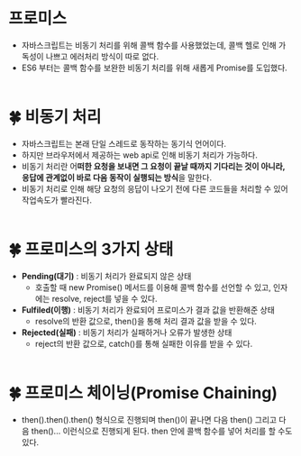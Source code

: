 # 프로미스

- 자바스크립트는 비동기 처리를 위해 콜백 함수를 사용했었는데, 콜백 헬로 인해 가독성이 나쁘고 에러처리 방식이 따로 없다.
- ES6 부터는 콜백 함수를 보완한 비동기 처리를 위해 새롭게 Promise를 도입했다.
  <br/><br/>

# 🍀 비동기 처리

- 자바스크립트는 본래 단일 스레드로 동작하는 동기식 언어이다.
- 하지만 브라우저에서 제공하는 web api로 인해 비동기 처리가 가능하다.
- 비동기 처리란 어**떠한 요청을 보내면 그 요청이 끝날 때까지 기다리는 것이 아니라, 응답에 관계없이 바로 다음 동작이 실행되는 방식**을 말한다.
- 비동기 처리로 인해 해당 요청의 응답이 나오기 전에 다른 코드들을 처리할 수 있어 작업속도가 빨라진다.
  <br/><br/>

# 🍀 프로미스의 3가지 상태

- **Pending(대기)** : 비동기 처리가 완료되지 않은 상태
  - 호출할 때 new Promise() 메서드를 이용해 콜백 함수를 선언할 수 있고, 인자에는 resolve, reject를 넣을 수 있다.
- **Fulfiled(이행)** : 비동기 처리가 완료되어 프로미스가 결과 값을 반환해준 상태
  - resolve의 반환 값으로, then()을 통해 처리 결과 값을 받을 수 있다.
- **Rejected(실패)** : 비동기 처리가 실패하거나 오류가 발생한 상태
  - reject의 반환 값으로, catch()를 통해 실패한 이유를 받을 수 있다.
    <br/><br/>

# 🍀 프로미스 체이닝(Promise Chaining)

- then().then().then() 형식으로 진행되며 then()이 끝나면 다음 then() 그리고 다음 then()... 이런식으로 진행되게 된다. then 안에 콜백 함수를 넣어 처리를 할 수도 있다.
